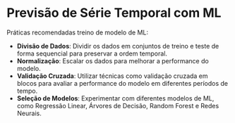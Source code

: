 # Previsão de Série Temporal com ML

Práticas recomendadas treino de modelo de ML:

- **Divisão de Dados**: Dividir os dados em conjuntos de treino e teste de forma sequencial para preservar a ordem temporal.
- **Normalização**: Escalar os dados para melhorar a performance do modelo.
- **Validação Cruzada**: Utilizar técnicas como validação cruzada em blocos para avaliar a performance do modelo em diferentes períodos de tempo.
- **Seleção de Modelos**: Experimentar com diferentes modelos de ML, como Regressão Linear, Árvores de Decisão, Random Forest e Redes Neurais.

